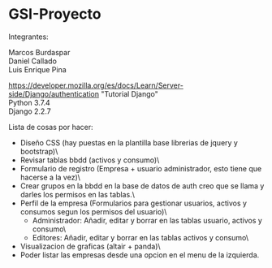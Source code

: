 # GSI-Proyecto
Integrantes:

  Marcos Burdaspar\
  Daniel Callado\
  Luis Enrique Pina

  https://developer.mozilla.org/es/docs/Learn/Server-side/Django/authentication "Tutorial Django"\
  Python 3.7.4\
  Django 2.2.7

Lista de cosas por hacer:

  - Diseño CSS (hay puestas en la plantilla base librerias de jquery y bootstrap)\
  - Revisar tablas bbdd (activos y consumo)\
  - Formulario de registro (Empresa + usuario administrador, esto tiene que hacerse a la vez)\
  - Crear grupos en la bbdd en la base de datos de auth creo que se llama y darles los permisos en las tablas.\
  - Perfil de la empresa (Formularios para gestionar usuarios, activos y consumos segun los permisos del usuario)\
	+ Administrador: Añadir, editar y borrar en las tablas usuario, activos y consumo\
	+ Editores: Añadir, editar y borrar en las tablas activos y consumo\
  - Visualizacion de graficas (altair + panda)\
  - Poder listar las empresas desde una opcion en el menu de la izquierda.
